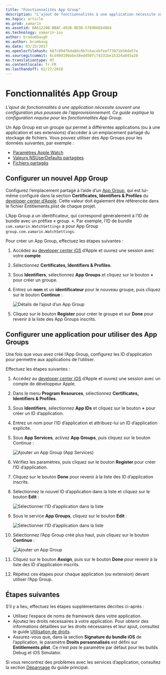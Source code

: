 ```yaml
---
title: "Fonctionnalités App Group"
description: "L’ajout de fonctionnalités à une application nécessite souvent une configuration supplémentaire du provisionnement. Ce guide explique la configuration requise pour les fonctionnalités App Group."
ms.topic: article
ms.prod: xamarin
ms.assetid: 0A61220B-BBAC-492B-9D3B-578986E64064
ms.technology: xamarin-ios
author: bradumbaugh
ms.author: brumbaug
ms.date: 03/15/2017
ms.openlocfilehash: 687c894fbda8dc8b7c6aceb7eef73971b50de57e
ms.sourcegitcommit: 6cd40d190abe38edd50fc74331be15324a845a28
ms.translationtype: HT
ms.contentlocale: fr-FR
ms.lasthandoff: 02/27/2018
---
```

# <a name="app-group-capabilities"></a>Fonctionnalités App Group

_L’ajout de fonctionnalités à une application nécessite souvent une configuration plus poussée de l’approvisionnement. Ce guide explique la configuration requise pour les fonctionnalités App Group._

Un App Group est un groupe qui permet à différentes applications (ou à une application et ses extensions) d’accéder à un emplacement partagé du stockage de fichiers. Vous pouvez utiliser des App Groups pour les données suivantes, par exemple :

*   [Paramètres Apple Watch](~/ios/watchos/app-fundamentals/settings.md)
*   [Valeurs NSUserDefaults partagées](~/ios/app-fundamentals/user-defaults.md)
*   [Fichiers partagés](~/ios/watchos/app-fundamentals/parent-app.md#files)

## <a name="configure-a-new-app-group"></a>Configurer un nouvel App Group

Configurez l’emplacement partagé à l’aide d’un [App Group](https://developer.apple.com/library/content/documentation/Miscellaneous/Reference/EntitlementKeyReference/Chapters/EnablingAppSandbox.html#//apple_ref/doc/uid/TP40011195-CH4-SW19), qui est lui-même configuré dans la section **Certificates, Identifiers & Profiles** du [developer center d’Apple](https://developer.apple.com/account/). Cette valeur doit également être référencée dans le fichier Entitlements.plist de chaque projet.

L’App Group a un identificateur, qui correspond généralement à l’ID de bundle avec un préfixe « group. ». Par exemple, l’ID de bundle `com.xamarin.WatchSettings` a pour App Group `group.com.xamarin.WatchSettings`.

Pour créer un App Group, effectuez les étapes suivantes :

1.  Accédez au [developer center iOS](https://developer.apple.com/account/) d’Apple et ouvrez une session avec votre **compte**.
2.  Sélectionnez **Certificates, Identifiers & Profiles**.
3.  Sous **Identifiers**, sélectionnez **App Groups** et cliquez sur le bouton **+** pour créer un groupe.
4.  Entrez un **nom** et un **identificateur** pour le nouveau groupe, puis cliquez sur le bouton **Continue** : 
   
    ![Détails de l’ajout d’un App Group](app-groups-capabilities-images/image52.png)

5.  Cliquez sur le bouton **Register** pour créer le groupe et sur **Done** pour revenir à la liste des App Groups inscrits.

## <a name="configure-an-app-to-use-app-groups"></a>Configurer une application pour utiliser des App Groups

Une fois que vous avez créé l’App Group, configurez les ID d’application pour permettre aux applications de l’utiliser.

Effectuez les étapes suivantes :

1.  Accédez au [developer center iOS](https://developer.apple.com/account/) d’Apple et ouvrez une session avec un compte de développeur Apple.
2.  Dans le menu **Program Resources**, sélectionnez **Certificates, Identifiers & Profiles**.
3.  Sous **Identifiers**, sélectionnez **App IDs** et cliquez sur le bouton **+** pour créer un ID d’application.
4.  Entrez un nom pour l’ID d’application et attribuez-lui un ID d’application explicite.
5.  Sous **App Services**, activez **App Groups**, puis cliquez sur le bouton Continue :

    ![Ajouter un App Group (App Services)](app-groups-capabilities-images/image53.png)

6.  Vérifiez les paramètres, puis cliquez sur le bouton **Register** pour créer l’ID d’application.
7.  Cliquez sur le bouton **Done** pour revenir à la liste des ID d’application inscrits.
8.  Sélectionnez le nouvel ID d’application dans la liste et cliquez sur le bouton **Edit** :

    ![Sélectionner l’ID d’application dans la liste](app-groups-capabilities-images/image54.png)

9.  Sous le service **App Groups**, cliquez sur le bouton **Edit** :

    ![Sélectionner l’ID d’application dans la liste](app-groups-capabilities-images/image55.png)

10. Sélectionnez l’App Group créé plus haut, puis cliquez sur le bouton **Continue** :

    ![Ajouter un App Group](app-groups-capabilities-images/image56.png)

11. Cliquez sur le bouton **Assign**, puis sur le bouton **Done** pour revenir à la liste des ID d’application inscrits.
12. Répétez ces étapes pour chaque application (ou extension) devant utiliser l’App Group.

## <a name="next-steps"></a>Étapes suivantes
 
S’il y a lieu, effectuez les étapes supplémentaires décrites ci-après :

* Utilisez l’espace de noms de framework dans votre application.
* Ajoutez les droits nécessaires à votre application. Pour obtenir des informations détaillées sur les droits nécessaires et leur ajout, consultez le guide [Utilisation de droits](~/ios/deploy-test/provisioning/entitlements.md).
* Assurez-vous que, dans la section **Signature du bundle iOS** de l’application, le paramètre **Droits personnalisés** est défini sur **Entitlements.plist**. Ce n’est _pas_ le paramètre par défaut pour les builds Debug et iOS Simulator.

Si vous rencontrez des problèmes avec les services d’application, consultez la section [Dépannage](~/ios/deploy-test/provisioning/capabilities/index.md) du guide principal.